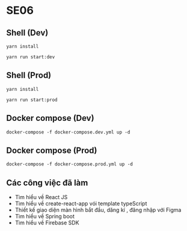 # SE06

## Shell (Dev)

```shell
yarn install

yarn run start:dev
```

## Shell (Prod)

```shell
yarn install

yarn run start:prod
```

## Docker compose (Dev)

```shell
docker-compose -f docker-compose.dev.yml up -d
```

## Docker compose (Prod)

```shell
docker-compose -f docker-compose.prod.yml up -d
```

## Các công việc đã làm

* Tìm hiểu về React JS
* Tìm hiểu về create-react-app vói template typeScript
* Thiết kế giao diện màn hình bắt đầu, dăng kí , đăng nhập với Figma
* Tìm hiểu về Spring boot
* Tìm hiểu về Firebase SDK
    
